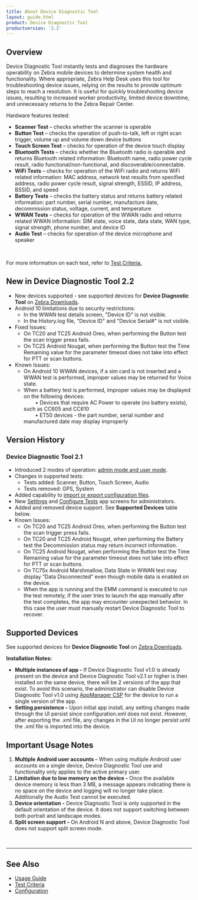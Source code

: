 ```yaml
---
title: About Device Diagnostic Tool
layout: guide.html
product: Device Diagnostic Tool
productversion: '2.2'
---
```


## Overview

Device Diagnostic Tool instantly tests and diagnoses the hardware operability on Zebra mobile devices to determine system health and functionality. Where appropriate, Zebra Help Desk uses this tool for troubleshooting device issues, relying on the results to provide optimum steps to reach a resolution.  It is useful for quickly troubleshooting device issues, resulting to increased worker productivity, limited device downtime, and unnecessary returns to the Zebra Repair Center. 

Hardware features tested:

* **Scanner Test** – checks whether the scanner is operable
* **Button Test** – checks the operation of push-to-talk, left or right scan trigger, volume up and volume down device buttons
* **Touch Screen Test** – checks for operation of the device touch display
* **Bluetooth Tests** – checks whether the Bluetooth radio is operable and returns Bluetooth related information: Bluetooth name, radio power cycle result, radio functional/non-functional, and discoverable/connectable.
* **WiFi Tests** – checks for operation of the WiFi radio and returns WiFi related information: MAC address, network test results from specified address, radio power cycle result, signal strength, ESSID, IP address, BSSID, and speed
* **Battery Tests** – checks the battery status and returns battery related information: part number, serial number, manufacture date, decommission status, voltage, current, and temperature
* **WWAN Tests** – checks for operation of the WWAN radio and returns related WWAN information: SIM state, voice state, data state, WAN type, signal strength, phone number, and device ID
* **Audio Test** – checks for operation of the device microphone and speaker

<br>
<p>For more information on each test, refer to <a href="../criteria">Test Criteria.</a></p>

## New in Device Diagnostic Tool 2.2

* New devices supported - see supported devices for **Device Diagnostic Tool** on [Zebra Downloads](https://www.zebra.com/us/en/support-downloads/software/utilities/device-diagnostic-tool.html).
* Android 10 limitations due to security restrictions:
     * In the WWAN test details screen, "Device ID" is not visible.
     * In the History.log file, "Device ID" and "Device Serial#" is not visible.
* Fixed Issues:
     * On TC20 and TC25 Android Oreo, when performing the Button test the scan trigger press fails.
     * On TC25 Android Nougat, when performing the Button test the Time Remaining value for the parameter timeout does not take into effect for PTT or scan buttons.
* Known Issues:
     * On Android 10 WWAN devices, if a sim card is not inserted and a WWAN test is performed, improper values may be returned for Voice state.
     * When a battery test is performed, improper values may be displayed on the following devices:<br>
&nbsp;&nbsp;&nbsp;&nbsp;&nbsp;&nbsp;&nbsp;&nbsp;• Devices that require AC Power to operate (no battery exists), such as CC605 and CC610<br>
&nbsp;&nbsp;&nbsp;&nbsp;&nbsp;&nbsp;&nbsp;&nbsp;• ET50 devices - the part number, serial number and manufactured date may display improperly

## Version History

### Device Diagnostic Tool 2.1
* Introduced 2 modes of operation: [admin mode and user mode](../usage).
* Changes in supported tests:
     * Tests added: Scanner, Button, Touch Screen, Audio
     * Tests removed: GPS, System
* Added capability to [import or export configuration files](../configuration).
* New [Settings](../configuration) and [Configure Tests](../configuration) app screens for administrators. 
* Added and removed device support. See **Supported Devices** table below.
* Known Issues:
     * On TC20 and TC25 Android Oreo, when performing the Button test the scan trigger press fails.
     * On TC20 and TC25 Android Nougat, when performing the Battery test the Decommission status may return incorrect information.
     * On TC25 Android Nougat, when performing the Button test the Time Remaining value for the parameter timeout does not take into effect for PTT or scan buttons.
     * On TC75x Android Marshmallow, Data State in WWAN test may display “Data Disconnected” even though mobile data is enabled on the device. 
     * When the app is running and the EMM command is executed to run the test remotely, if the user tries to launch the app manually after the test completes, the app may encounter unexpected behavior. In this case the user must manually restart Device Diagnostic Tool to recover.


## Supported Devices
See supported devices for **Device Diagnostic Tool** on [Zebra Downloads](https://www.zebra.com/us/en/support-downloads/software/utilities/device-diagnostic-tool.html).

<!-- 
The following table lists the supported GMS devices, except for MC33 which only supports non-GMS: </p>

<table class="facelift" align="center" style="width:90%" border="1" padding="5px">
  <tr bgcolor="#dce8ef">
    <th>Device</th>
    <th style="text-align:center">Android 4.4 <br>(KitKat)</th>
    <th style="text-align:center">Android 5.x <br>(Lollipop)</th>
    <th style="text-align:center">Android 6.x <br>(Marshmallow)</th>
    <th style="text-align:center">Android 7.x <br>(Nougat)</th>
    <th style="text-align:center">Android 8.x <br>(Oreo)</th>
    <th style="text-align:center">Android 9.x <br>(Pie)</th>
  </tr>
  <tr>
    <td>MC18</td>
    <td style="text-align:center">&#x25cf;</td>
    <td style="text-align:center">&#x25cf;</td>
    <td></td>
    <td></td>
    <td></td>
    <td></td>
  </tr>
  <tr>
    <td>MC32</td>
    <td></td>
    <td style="text-align:center">&#x25cf;</td>
    <td></td>
    <td></td>
    <td></td>
    <td></td>
  </tr>
  <tr>
    <td>MC33</td>
    <td></td>
    <td></td>
    <td></td>
    <td style="text-align:center">&#x25cf;</td>
    <td></td>
    <td></td>
  </tr>
  <tr>
    <td>MC67</td>
    <td style="text-align:center">&#x25cf;</td>
    <td></td>
    <td></td>
    <td></td>
    <td></td>
    <td></td>
  </tr>
 
  <tr>
    <td>TC20</td>
    <td></td>
    <td></td>
    <td></td>
    <td style="text-align:center">&#x25cf;</td>
    <td style="text-align:center">&#x25cf;</td>
    <td></td>
  </tr>
  <tr>
    <td>TC25</td>
    <td></td>
    <td></td>
    <td></td>
    <td style="text-align:center">&#x25cf;</td>
    <td style="text-align:center">&#x25cf;</td>
    <td></td>
  </tr>
  <tr>
    <td>TC51</td>
    <td></td>
    <td></td>
    <td style="text-align:center">&#x25cf;</td>
    <td style="text-align:center">&#x25cf;</td>
    <td style="text-align:center">&#x25cf;</td>
    <td></td>
  </tr>
  <tr>
    <td>TC52</td>
    <td></td>
    <td></td>
    <td></td>
    <td></td>
    <td style="text-align:center">&#x25cf;</td>
    <td></td>
  </tr>
  <tr>
    <td>TC55</td>
    <td style="text-align:center">&#x25cf;</td>
    <td></td>
    <td></td>
    <td></td>
    <td></td>
    <td></td>
  </tr>
  <tr>
    <td>TC56</td>
    <td></td>
    <td></td>
    <td style="text-align:center">&#x25cf;</td>
    <td style="text-align:center">&#x25cf;</td>
    <td style="text-align:center">&#x25cf;</td>
    <td></td>
  </tr>
  <tr>
    <td>TC57</td>
    <td></td>
    <td></td>
    <td></td>
    <td></td>
    <td style="text-align:center">&#x25cf;</td>
    <td></td>
  </tr>
  <tr>
    <td>TC70</td>
    <td style="text-align:center">&#x25cf;</td>
    <td style="text-align:center">&#x25cf;</td>
    <td></td>
    <td></td>
    <td></td>
    <td></td>
  </tr>
  <tr>
    <td>TC70X</td>
    <td></td>
    <td></td>
    <td style="text-align:center">&#x25cf;</td>
    <td style="text-align:center">&#x25cf;</td>
    <td></td>
    <td></td>
  </tr>
  <tr>
    <td>TC75</td>
    <td style="text-align:center">&#x25cf;</td>
    <td style="text-align:center">&#x25cf;</td>
    <td></td>
    <td></td>
    <td></td>
    <td></td>
  </tr>
  <tr>
    <td>TC75X</td>
    <td></td>
    <td></td>
    <td style="text-align:center">&#x25cf;</td>
    <td style="text-align:center">&#x25cf;</td>
    <td></td>
    <td></td>
  </tr>
  <tr>
    <td>TC8000</td>
    <td></td>
    <td style="text-align:center">&#x25cf;</td>
    <td></td>
    <td></td>
    <td></td>
    <td></td>
  </tr>
</table>
-->
**Installation Notes:** 
* **Multiple instances of app -** If Device Diagnostic Tool v1.0 is already present on the device and Device Diagnostic Tool v2.1 or higher is then installed on the same device, there will be 2 versions of the app that exist. To avoid this scenario, the administrator can disable Device Diagnostic Tool v1.0 using [AppManager CSP](/mx/appmgr) for the device to run a single version of the app.
* **Setting persistence -** Upon initial app install, any setting changes made through the UI persist since configuration.xml does not exist. However, after exporting the .xml file, any changes in the UI no longer persist until the .xml file is imported into the device.

## Important Usage Notes
1. **Multiple Android user accounts -** When using multiple Android user accounts on a single device, Device Diagnostic Tool use and functionality only applies to the active primary user.
2.	**Limitation due to low memory on the device -** Once the available device memory is less than 3 MB, a message appears indicating there is no space on the device and logging will no longer take place. Additionally the Audio Test cannot be executed.
3. **Device orientation -** Device Diagnostic Tool is only supported in the default orientation of the device. It does not support switching between both portrait and landscape modes.
4. **Split screen support -** On Android N and above, Device Diagnostic Tool does not support split screen mode.

<br>

<!-- -->
------

## See Also

* [Usage Guide](../usage)
* [Test Criteria](../criteria)
* [Configuration](../configuration)

